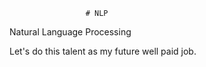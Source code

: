                      # NLP
Natural Language Processing
  
Let's do this talent as my future well paid job.
 
